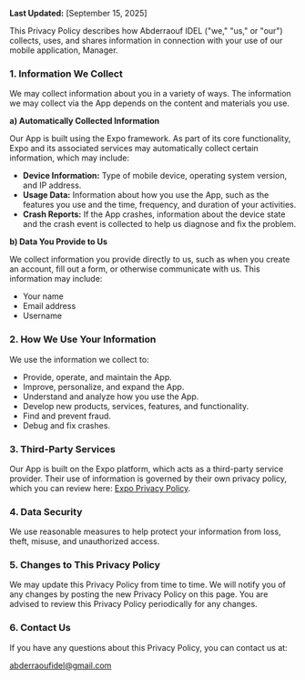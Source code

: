 **Last Updated:** [September 15, 2025]

This Privacy Policy describes how Abderraouf IDEL ("we," "us," or "our") collects, uses, and shares information in connection with your use of our mobile application, Manager.

### 1. Information We Collect

We may collect information about you in a variety of ways. The information we may collect via the App depends on the content and materials you use.

**a) Automatically Collected Information**

Our App is built using the Expo framework. As part of its core functionality, Expo and its associated services may automatically collect certain information, which may include:

* **Device Information:** Type of mobile device, operating system version, and IP address.
* **Usage Data:** Information about how you use the App, such as the features you use and the time, frequency, and duration of your activities.
* **Crash Reports:** If the App crashes, information about the device state and the crash event is collected to help us diagnose and fix the problem.

**b) Data You Provide to Us**

We collect information you provide directly to us, such as when you create an account, fill out a form, or otherwise communicate with us. This information may include:

* Your name
* Email address
* Username

### 2. How We Use Your Information

We use the information we collect to:

* Provide, operate, and maintain the App.
* Improve, personalize, and expand the App.
* Understand and analyze how you use the App.
* Develop new products, services, features, and functionality.
* Find and prevent fraud.
* Debug and fix crashes.

### 3. Third-Party Services

Our App is built on the Expo platform, which acts as a third-party service provider. Their use of information is governed by their own privacy policy, which you can review here: [Expo Privacy Policy](https://expo.dev/privacy).

### 4. Data Security

We use reasonable measures to help protect your information from loss, theft, misuse, and unauthorized access.

### 5. Changes to This Privacy Policy

We may update this Privacy Policy from time to time. We will notify you of any changes by posting the new Privacy Policy on this page. You are advised to review this Privacy Policy periodically for any changes.

### 6. Contact Us

If you have any questions about this Privacy Policy, you can contact us at:

abderraoufidel@gmail.com
